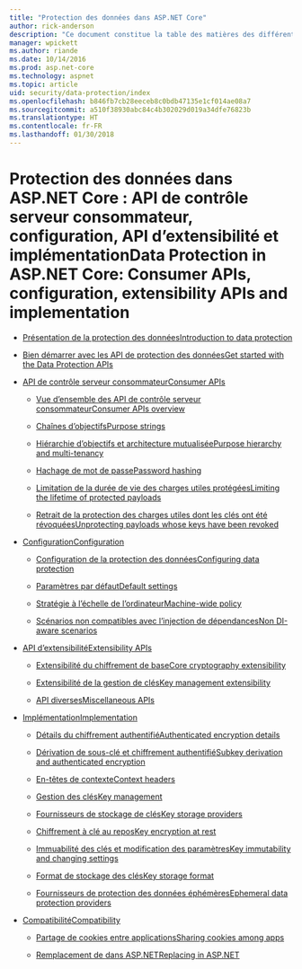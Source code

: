 ```yaml
---
title: "Protection des données dans ASP.NET Core"
author: rick-anderson
description: "Ce document constitue la table des matières des différentes rubriques relatives à la protection des données ASP.NET Core."
manager: wpickett
ms.author: riande
ms.date: 10/14/2016
ms.prod: asp.net-core
ms.technology: aspnet
ms.topic: article
uid: security/data-protection/index
ms.openlocfilehash: b846fb7cb28eeceb8c0bdb47135e1cf014ae08a7
ms.sourcegitcommit: a510f38930abc84c4b302029d019a34dfe76823b
ms.translationtype: HT
ms.contentlocale: fr-FR
ms.lasthandoff: 01/30/2018
---
```

# <a name="data-protection-in-aspnet-core-consumer-apis-configuration-extensibility-apis-and-implementation"></a><span data-ttu-id="e4a76-103">Protection des données dans ASP.NET Core : API de contrôle serveur consommateur, configuration, API d’extensibilité et implémentation</span><span class="sxs-lookup"><span data-stu-id="e4a76-103">Data Protection in ASP.NET Core: Consumer APIs, configuration, extensibility APIs and implementation</span></span>

* [<span data-ttu-id="e4a76-104">Présentation de la protection des données</span><span class="sxs-lookup"><span data-stu-id="e4a76-104">Introduction to data protection</span></span>](introduction.md)

* [<span data-ttu-id="e4a76-105">Bien démarrer avec les API de protection des données</span><span class="sxs-lookup"><span data-stu-id="e4a76-105">Get started with the Data Protection APIs</span></span>](using-data-protection.md)

* [<span data-ttu-id="e4a76-106">API de contrôle serveur consommateur</span><span class="sxs-lookup"><span data-stu-id="e4a76-106">Consumer APIs</span></span>](consumer-apis/index.md)

  * [<span data-ttu-id="e4a76-107">Vue d’ensemble des API de contrôle serveur consommateur</span><span class="sxs-lookup"><span data-stu-id="e4a76-107">Consumer APIs overview</span></span>](consumer-apis/overview.md)

  * [<span data-ttu-id="e4a76-108">Chaînes d’objectifs</span><span class="sxs-lookup"><span data-stu-id="e4a76-108">Purpose strings</span></span>](consumer-apis/purpose-strings.md)

  * [<span data-ttu-id="e4a76-109">Hiérarchie d’objectifs et architecture mutualisée</span><span class="sxs-lookup"><span data-stu-id="e4a76-109">Purpose hierarchy and multi-tenancy</span></span>](consumer-apis/purpose-strings-multitenancy.md)

  * [<span data-ttu-id="e4a76-110">Hachage de mot de passe</span><span class="sxs-lookup"><span data-stu-id="e4a76-110">Password hashing</span></span>](consumer-apis/password-hashing.md)

  * [<span data-ttu-id="e4a76-111">Limitation de la durée de vie des charges utiles protégées</span><span class="sxs-lookup"><span data-stu-id="e4a76-111">Limiting the lifetime of protected payloads</span></span>](consumer-apis/limited-lifetime-payloads.md)

  * [<span data-ttu-id="e4a76-112">Retrait de la protection des charges utiles dont les clés ont été révoquées</span><span class="sxs-lookup"><span data-stu-id="e4a76-112">Unprotecting payloads whose keys have been revoked</span></span>](consumer-apis/dangerous-unprotect.md)

* [<span data-ttu-id="e4a76-113">Configuration</span><span class="sxs-lookup"><span data-stu-id="e4a76-113">Configuration</span></span>](configuration/index.md)

  * [<span data-ttu-id="e4a76-114">Configuration de la protection des données</span><span class="sxs-lookup"><span data-stu-id="e4a76-114">Configuring data protection</span></span>](configuration/overview.md)

  * [<span data-ttu-id="e4a76-115">Paramètres par défaut</span><span class="sxs-lookup"><span data-stu-id="e4a76-115">Default settings</span></span>](configuration/default-settings.md)

  * [<span data-ttu-id="e4a76-116">Stratégie à l’échelle de l’ordinateur</span><span class="sxs-lookup"><span data-stu-id="e4a76-116">Machine-wide policy</span></span>](configuration/machine-wide-policy.md)

  * [<span data-ttu-id="e4a76-117">Scénarios non compatibles avec l’injection de dépendances</span><span class="sxs-lookup"><span data-stu-id="e4a76-117">Non DI-aware scenarios</span></span>](configuration/non-di-scenarios.md)

* [<span data-ttu-id="e4a76-118">API d’extensibilité</span><span class="sxs-lookup"><span data-stu-id="e4a76-118">Extensibility APIs</span></span>](extensibility/index.md)

  * [<span data-ttu-id="e4a76-119">Extensibilité du chiffrement de base</span><span class="sxs-lookup"><span data-stu-id="e4a76-119">Core cryptography extensibility</span></span>](extensibility/core-crypto.md)

  * [<span data-ttu-id="e4a76-120">Extensibilité de la gestion de clés</span><span class="sxs-lookup"><span data-stu-id="e4a76-120">Key management extensibility</span></span>](extensibility/key-management.md)

  * [<span data-ttu-id="e4a76-121">API diverses</span><span class="sxs-lookup"><span data-stu-id="e4a76-121">Miscellaneous APIs</span></span>](extensibility/misc-apis.md)

* [<span data-ttu-id="e4a76-122">Implémentation</span><span class="sxs-lookup"><span data-stu-id="e4a76-122">Implementation</span></span>](implementation/index.md)

  * [<span data-ttu-id="e4a76-123">Détails du chiffrement authentifié</span><span class="sxs-lookup"><span data-stu-id="e4a76-123">Authenticated encryption details</span></span>](implementation/authenticated-encryption-details.md)

  * [<span data-ttu-id="e4a76-124">Dérivation de sous-clé et chiffrement authentifié</span><span class="sxs-lookup"><span data-stu-id="e4a76-124">Subkey derivation and authenticated encryption</span></span>](implementation/subkeyderivation.md)

  * [<span data-ttu-id="e4a76-125">En-têtes de contexte</span><span class="sxs-lookup"><span data-stu-id="e4a76-125">Context headers</span></span>](implementation/context-headers.md)

  * [<span data-ttu-id="e4a76-126">Gestion des clés</span><span class="sxs-lookup"><span data-stu-id="e4a76-126">Key management</span></span>](implementation/key-management.md)

  * [<span data-ttu-id="e4a76-127">Fournisseurs de stockage de clés</span><span class="sxs-lookup"><span data-stu-id="e4a76-127">Key storage providers</span></span>](implementation/key-storage-providers.md)

  * [<span data-ttu-id="e4a76-128">Chiffrement à clé au repos</span><span class="sxs-lookup"><span data-stu-id="e4a76-128">Key encryption at rest</span></span>](implementation/key-encryption-at-rest.md)

  * [<span data-ttu-id="e4a76-129">Immuabilité des clés et modification des paramètres</span><span class="sxs-lookup"><span data-stu-id="e4a76-129">Key immutability and changing settings</span></span>](implementation/key-immutability.md)

  * [<span data-ttu-id="e4a76-130">Format de stockage des clés</span><span class="sxs-lookup"><span data-stu-id="e4a76-130">Key storage format</span></span>](implementation/key-storage-format.md)

  * [<span data-ttu-id="e4a76-131">Fournisseurs de protection des données éphémères</span><span class="sxs-lookup"><span data-stu-id="e4a76-131">Ephemeral data protection providers</span></span>](implementation/key-storage-ephemeral.md)

* [<span data-ttu-id="e4a76-132">Compatibilité</span><span class="sxs-lookup"><span data-stu-id="e4a76-132">Compatibility</span></span>](compatibility/index.md)

  * [<span data-ttu-id="e4a76-133">Partage de cookies entre applications</span><span class="sxs-lookup"><span data-stu-id="e4a76-133">Sharing cookies among apps</span></span>](xref:security/data-protection/compatibility/cookie-sharing)

  * [<span data-ttu-id="e4a76-134">Remplacement de <machineKey> dans ASP.NET</span><span class="sxs-lookup"><span data-stu-id="e4a76-134">Replacing <machineKey> in ASP.NET</span></span>](xref:security/data-protection/compatibility/replacing-machinekey)
